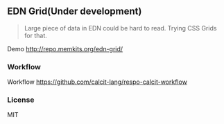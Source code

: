 
EDN Grid(Under development)
----

> Large piece of data in EDN could be hard to read. Trying CSS Grids for that.

Demo http://repo.memkits.org/edn-grid/

### Workflow

Workflow https://github.com/calcit-lang/respo-calcit-workflow

### License

MIT
